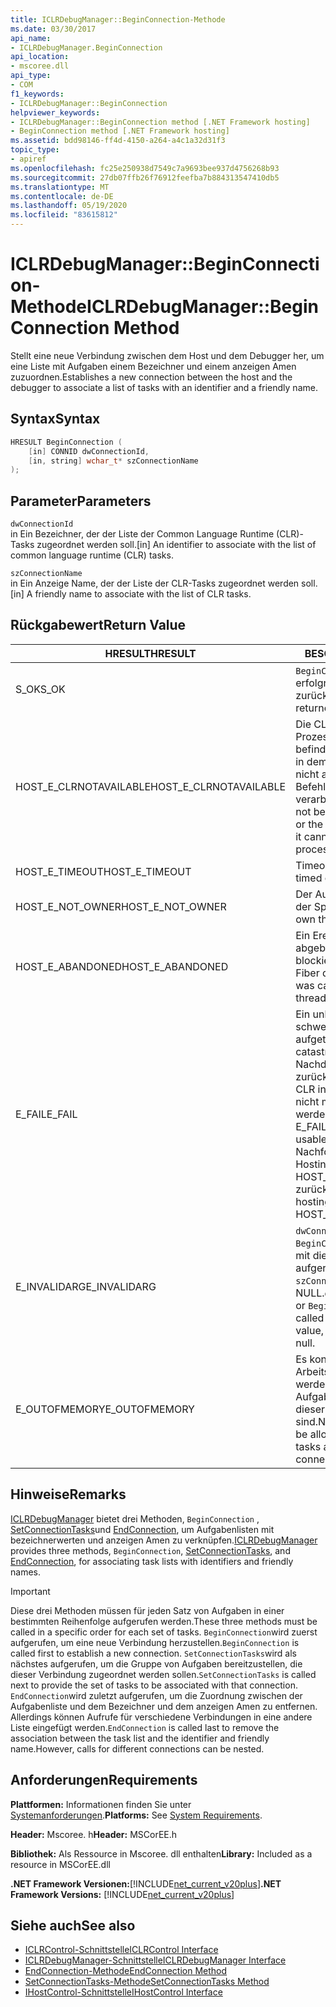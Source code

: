 ```yaml
---
title: ICLRDebugManager::BeginConnection-Methode
ms.date: 03/30/2017
api_name:
- ICLRDebugManager.BeginConnection
api_location:
- mscoree.dll
api_type:
- COM
f1_keywords:
- ICLRDebugManager::BeginConnection
helpviewer_keywords:
- ICLRDebugManager::BeginConnection method [.NET Framework hosting]
- BeginConnection method [.NET Framework hosting]
ms.assetid: bdd98146-ff4d-4150-a264-a4c1a32d31f3
topic_type:
- apiref
ms.openlocfilehash: fc25e250938d7549c7a9693bee937d4756268b93
ms.sourcegitcommit: 27db07ffb26f76912feefba7b884313547410db5
ms.translationtype: MT
ms.contentlocale: de-DE
ms.lasthandoff: 05/19/2020
ms.locfileid: "83615812"
---
```

# <a name="iclrdebugmanagerbeginconnection-method"></a><span data-ttu-id="f3acc-102">ICLRDebugManager::BeginConnection-Methode</span><span class="sxs-lookup"><span data-stu-id="f3acc-102">ICLRDebugManager::BeginConnection Method</span></span>
<span data-ttu-id="f3acc-103">Stellt eine neue Verbindung zwischen dem Host und dem Debugger her, um eine Liste mit Aufgaben einem Bezeichner und einem anzeigen Amen zuzuordnen.</span><span class="sxs-lookup"><span data-stu-id="f3acc-103">Establishes a new connection between the host and the debugger to associate a list of tasks with an identifier and a friendly name.</span></span>  
  
## <a name="syntax"></a><span data-ttu-id="f3acc-104">Syntax</span><span class="sxs-lookup"><span data-stu-id="f3acc-104">Syntax</span></span>  
  
```cpp  
HRESULT BeginConnection (  
    [in] CONNID dwConnectionId,  
    [in, string] wchar_t* szConnectionName  
);  
```  
  
## <a name="parameters"></a><span data-ttu-id="f3acc-105">Parameter</span><span class="sxs-lookup"><span data-stu-id="f3acc-105">Parameters</span></span>  
 `dwConnectionId`  
 <span data-ttu-id="f3acc-106">in Ein Bezeichner, der der Liste der Common Language Runtime (CLR)-Tasks zugeordnet werden soll.</span><span class="sxs-lookup"><span data-stu-id="f3acc-106">[in] An identifier to associate with the list of common language runtime (CLR) tasks.</span></span>  
  
 `szConnectionName`  
 <span data-ttu-id="f3acc-107">in Ein Anzeige Name, der der Liste der CLR-Tasks zugeordnet werden soll.</span><span class="sxs-lookup"><span data-stu-id="f3acc-107">[in] A friendly name to associate with the list of CLR tasks.</span></span>  
  
## <a name="return-value"></a><span data-ttu-id="f3acc-108">Rückgabewert</span><span class="sxs-lookup"><span data-stu-id="f3acc-108">Return Value</span></span>  
  
|<span data-ttu-id="f3acc-109">HRESULT</span><span class="sxs-lookup"><span data-stu-id="f3acc-109">HRESULT</span></span>|<span data-ttu-id="f3acc-110">BESCHREIBUNG</span><span class="sxs-lookup"><span data-stu-id="f3acc-110">Description</span></span>|  
|-------------|-----------------|  
|<span data-ttu-id="f3acc-111">S_OK</span><span class="sxs-lookup"><span data-stu-id="f3acc-111">S_OK</span></span>|<span data-ttu-id="f3acc-112">`BeginConnection`wurde erfolgreich zurückgegeben.</span><span class="sxs-lookup"><span data-stu-id="f3acc-112">`BeginConnection` returned successfully.</span></span>|  
|<span data-ttu-id="f3acc-113">HOST_E_CLRNOTAVAILABLE</span><span class="sxs-lookup"><span data-stu-id="f3acc-113">HOST_E_CLRNOTAVAILABLE</span></span>|<span data-ttu-id="f3acc-114">Die CLR wurde nicht in einen Prozess geladen, oder die CLR befindet sich in einem Zustand, in dem Sie verwalteten Code nicht ausführen oder den-Befehl nicht erfolgreich verarbeiten kann.</span><span class="sxs-lookup"><span data-stu-id="f3acc-114">The CLR has not been loaded into a process, or the CLR is in a state in which it cannot run managed code or process the call successfully.</span></span>|  
|<span data-ttu-id="f3acc-115">HOST_E_TIMEOUT</span><span class="sxs-lookup"><span data-stu-id="f3acc-115">HOST_E_TIMEOUT</span></span>|<span data-ttu-id="f3acc-116">Timeout des Aufrufes.</span><span class="sxs-lookup"><span data-stu-id="f3acc-116">The call timed out.</span></span>|  
|<span data-ttu-id="f3acc-117">HOST_E_NOT_OWNER</span><span class="sxs-lookup"><span data-stu-id="f3acc-117">HOST_E_NOT_OWNER</span></span>|<span data-ttu-id="f3acc-118">Der Aufrufer ist nicht Besitzer der Sperre.</span><span class="sxs-lookup"><span data-stu-id="f3acc-118">The caller does not own the lock.</span></span>|  
|<span data-ttu-id="f3acc-119">HOST_E_ABANDONED</span><span class="sxs-lookup"><span data-stu-id="f3acc-119">HOST_E_ABANDONED</span></span>|<span data-ttu-id="f3acc-120">Ein Ereignis wurde abgebrochen, während ein blockierter Thread oder eine Fiber darauf wartete.</span><span class="sxs-lookup"><span data-stu-id="f3acc-120">An event was canceled while a blocked thread or fiber was waiting on it.</span></span>|  
|<span data-ttu-id="f3acc-121">E_FAIL</span><span class="sxs-lookup"><span data-stu-id="f3acc-121">E_FAIL</span></span>|<span data-ttu-id="f3acc-122">Ein unbekannter schwerwiegender Fehler ist aufgetreten.</span><span class="sxs-lookup"><span data-stu-id="f3acc-122">An unknown catastrophic failure occurred.</span></span> <span data-ttu-id="f3acc-123">Nachdem eine Methode E_FAIL zurückgegeben hat, kann die CLR innerhalb des Prozesses nicht mehr verwendet werden.</span><span class="sxs-lookup"><span data-stu-id="f3acc-123">After a method returns E_FAIL, the CLR is no longer usable within the process.</span></span> <span data-ttu-id="f3acc-124">Nachfolgende Aufrufe von Hostingmethoden geben HOST_E_CLRNOTAVAILABLE zurück.</span><span class="sxs-lookup"><span data-stu-id="f3acc-124">Subsequent calls to hosting methods return HOST_E_CLRNOTAVAILABLE.</span></span>|  
|<span data-ttu-id="f3acc-125">E_INVALIDARG</span><span class="sxs-lookup"><span data-stu-id="f3acc-125">E_INVALIDARG</span></span>|<span data-ttu-id="f3acc-126">`dwConnectionId`war NULL, oder `BeginConnection` wurde bereits mit diesem `dwConnectionId` Wert aufgerufen, oder `szConnectionName` war NULL.</span><span class="sxs-lookup"><span data-stu-id="f3acc-126">`dwConnectionId` was zero, or `BeginConnection` was already called using this `dwConnectionId` value, or `szConnectionName` was null.</span></span>|  
|<span data-ttu-id="f3acc-127">E_OUTOFMEMORY</span><span class="sxs-lookup"><span data-stu-id="f3acc-127">E_OUTOFMEMORY</span></span>|<span data-ttu-id="f3acc-128">Es konnte nicht genügend Arbeitsspeicher zugeordnet werden, um die Liste der Aufgaben zu speichern, die dieser Verbindung zugeordnet sind.</span><span class="sxs-lookup"><span data-stu-id="f3acc-128">Not enough memory could be allocated to hold the list of tasks associated with this connection.</span></span>|  
  
## <a name="remarks"></a><span data-ttu-id="f3acc-129">Hinweise</span><span class="sxs-lookup"><span data-stu-id="f3acc-129">Remarks</span></span>  
 <span data-ttu-id="f3acc-130">[ICLRDebugManager](../../../../docs/framework/unmanaged-api/hosting/iclrdebugmanager-interface.md) bietet drei Methoden, `BeginConnection` , [SetConnectionTasks](../../../../docs/framework/unmanaged-api/hosting/iclrdebugmanager-setconnectiontasks-method.md)und [EndConnection](iclrdebugmanager-endconnection-method.md), um Aufgabenlisten mit bezeichnerwerten und anzeigen Amen zu verknüpfen.</span><span class="sxs-lookup"><span data-stu-id="f3acc-130">[ICLRDebugManager](../../../../docs/framework/unmanaged-api/hosting/iclrdebugmanager-interface.md) provides three methods, `BeginConnection`, [SetConnectionTasks](../../../../docs/framework/unmanaged-api/hosting/iclrdebugmanager-setconnectiontasks-method.md), and [EndConnection](iclrdebugmanager-endconnection-method.md), for associating task lists with identifiers and friendly names.</span></span>  
  
> [!IMPORTANT]
> <span data-ttu-id="f3acc-131">Diese drei Methoden müssen für jeden Satz von Aufgaben in einer bestimmten Reihenfolge aufgerufen werden.</span><span class="sxs-lookup"><span data-stu-id="f3acc-131">These three methods must be called in a specific order for each set of tasks.</span></span> <span data-ttu-id="f3acc-132">`BeginConnection`wird zuerst aufgerufen, um eine neue Verbindung herzustellen.</span><span class="sxs-lookup"><span data-stu-id="f3acc-132">`BeginConnection` is called first to establish a new connection.</span></span> <span data-ttu-id="f3acc-133">`SetConnectionTasks`wird als nächstes aufgerufen, um die Gruppe von Aufgaben bereitzustellen, die dieser Verbindung zugeordnet werden sollen.</span><span class="sxs-lookup"><span data-stu-id="f3acc-133">`SetConnectionTasks` is called next to provide the set of tasks to be associated with that connection.</span></span> <span data-ttu-id="f3acc-134">`EndConnection`wird zuletzt aufgerufen, um die Zuordnung zwischen der Aufgabenliste und dem Bezeichner und dem anzeigen Amen zu entfernen. Allerdings können Aufrufe für verschiedene Verbindungen in eine andere Liste eingefügt werden.</span><span class="sxs-lookup"><span data-stu-id="f3acc-134">`EndConnection` is called last to remove the association between the task list and the identifier and friendly name.However, calls for different connections can be nested.</span></span>  
  
## <a name="requirements"></a><span data-ttu-id="f3acc-135">Anforderungen</span><span class="sxs-lookup"><span data-stu-id="f3acc-135">Requirements</span></span>  
 <span data-ttu-id="f3acc-136">**Plattformen:** Informationen finden Sie unter [Systemanforderungen](../../get-started/system-requirements.md).</span><span class="sxs-lookup"><span data-stu-id="f3acc-136">**Platforms:** See [System Requirements](../../get-started/system-requirements.md).</span></span>  
  
 <span data-ttu-id="f3acc-137">**Header:** Mscoree. h</span><span class="sxs-lookup"><span data-stu-id="f3acc-137">**Header:** MSCorEE.h</span></span>  
  
 <span data-ttu-id="f3acc-138">**Bibliothek:** Als Ressource in Mscoree. dll enthalten</span><span class="sxs-lookup"><span data-stu-id="f3acc-138">**Library:** Included as a resource in MSCorEE.dll</span></span>  
  
 <span data-ttu-id="f3acc-139">**.NET Framework Versionen:**[!INCLUDE[net_current_v20plus](../../../../includes/net-current-v20plus-md.md)]</span><span class="sxs-lookup"><span data-stu-id="f3acc-139">**.NET Framework Versions:** [!INCLUDE[net_current_v20plus](../../../../includes/net-current-v20plus-md.md)]</span></span>  
  
## <a name="see-also"></a><span data-ttu-id="f3acc-140">Siehe auch</span><span class="sxs-lookup"><span data-stu-id="f3acc-140">See also</span></span>

- [<span data-ttu-id="f3acc-141">ICLRControl-Schnittstelle</span><span class="sxs-lookup"><span data-stu-id="f3acc-141">ICLRControl Interface</span></span>](iclrcontrol-interface.md)
- [<span data-ttu-id="f3acc-142">ICLRDebugManager-Schnittstelle</span><span class="sxs-lookup"><span data-stu-id="f3acc-142">ICLRDebugManager Interface</span></span>](iclrdebugmanager-interface.md)
- [<span data-ttu-id="f3acc-143">EndConnection-Methode</span><span class="sxs-lookup"><span data-stu-id="f3acc-143">EndConnection Method</span></span>](iclrdebugmanager-endconnection-method.md)
- [<span data-ttu-id="f3acc-144">SetConnectionTasks-Methode</span><span class="sxs-lookup"><span data-stu-id="f3acc-144">SetConnectionTasks Method</span></span>](iclrdebugmanager-setconnectiontasks-method.md)
- [<span data-ttu-id="f3acc-145">IHostControl-Schnittstelle</span><span class="sxs-lookup"><span data-stu-id="f3acc-145">IHostControl Interface</span></span>](ihostcontrol-interface.md)
